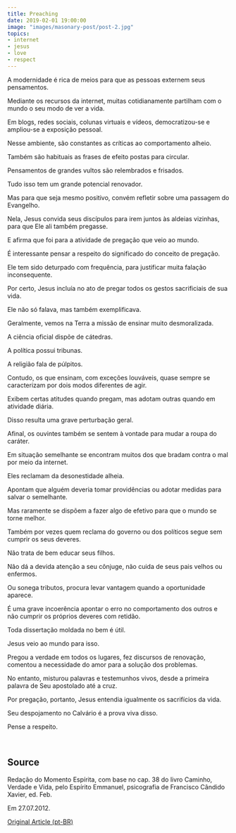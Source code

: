 ```yaml
---
title: Preaching
date: 2019-02-01 19:00:00
image: "images/masonary-post/post-2.jpg"
topics: 
- internet
- jesus
- love
- respect
---
```


A modernidade é rica de meios para que as pessoas externem seus pensamentos.

Mediante os recursos da internet, muitas cotidianamente partilham com o mundo o
seu modo de ver a vida.

Em blogs, redes sociais, colunas virtuais e vídeos, democratizou-se e
ampliou-se a exposição pessoal.

Nesse ambiente, são constantes as críticas ao comportamento alheio.

Também são habituais as frases de efeito postas para circular.

Pensamentos de grandes vultos são relembrados e frisados.

Tudo isso tem um grande potencial renovador.

Mas para que seja mesmo positivo, convém refletir sobre uma passagem do
Evangelho.

Nela, Jesus convida seus discípulos para irem juntos às aldeias vizinhas, para
que Ele ali também pregasse.

E afirma que foi para a atividade de pregação que veio ao mundo.

É interessante pensar a respeito do significado do conceito de pregação.

Ele tem sido deturpado com frequência, para justificar muita falação
inconsequente.

Por certo, Jesus incluía no ato de pregar todos os gestos sacrificiais de sua
vida.

Ele não só falava, mas também exemplificava.

Geralmente, vemos na Terra a missão de ensinar muito desmoralizada.

A ciência oficial dispõe de cátedras.

A política possui tribunas.

A religião fala de púlpitos.

Contudo, os que ensinam, com exceções louváveis, quase sempre se caracterizam
por dois modos diferentes de agir.

Exibem certas atitudes quando pregam, mas adotam outras quando em atividade
diária.

Disso resulta uma grave perturbação geral.

Afinal, os ouvintes também se sentem à vontade para mudar a roupa do caráter.

Em situação semelhante se encontram muitos dos que bradam contra o mal por meio
da internet.

Eles reclamam da desonestidade alheia.

Apontam que alguém deveria tomar providências ou adotar medidas para salvar o
semelhante.

Mas raramente se dispõem a fazer algo de efetivo para que o mundo se torne
melhor.

Também por vezes quem reclama do governo ou dos políticos segue sem cumprir os
seus deveres.

Não trata de bem educar seus filhos.

Não dá a devida atenção a seu cônjuge, não cuida de seus pais velhos ou
enfermos.

Ou sonega tributos, procura levar vantagem quando a oportunidade aparece.

É uma grave incoerência apontar o erro no comportamento dos outros e não
cumprir os próprios deveres com retidão.

Toda dissertação moldada no bem é útil.

Jesus veio ao mundo para isso.

Pregou a verdade em todos os lugares, fez discursos de renovação, comentou a
necessidade do amor para a solução dos problemas.

No entanto, misturou palavras e testemunhos vivos, desde a primeira palavra de
Seu apostolado até a cruz.

Por pregação, portanto, Jesus entendia igualmente os sacrifícios da vida.

Seu despojamento no Calvário é a prova viva disso.

Pense a respeito.

 

## Source
Redação do Momento Espírita, com base no cap. 38 do
livro Caminho, Verdade e Vida, pelo Espírito Emmanuel,
psicografia de Francisco Cândido Xavier, ed. Feb.

Em 27.07.2012.


[Original Article (pt-BR)](http://www.momento.com.br/pt/ler_texto.php?id=3518)
